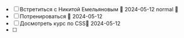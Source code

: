- [ ] Встретиться с Никитой Емельяновым 📅 2024-05-12 normal 🔼 
- [ ] Потренироваться 📅 2024-05-12 
- [ ] Досмотреть курс по CSS📅 2024-05-12
- [ ] 